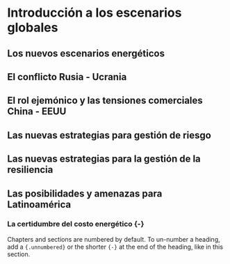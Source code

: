
# Introducción a los escenarios globales


## Los nuevos escenarios energéticos

## El conflicto Rusia - Ucrania

## El rol ejemónico y las tensiones comerciales China - EEUU



## Las nuevas estrategias para gestión de riesgo 

## Las nuevas estrategias para la gestión de la resiliencia

## Las posibilidades y amenazas para Latinoamérica


### La certidumbre del costo energético {-}

Chapters and sections are numbered by default. To un-number a heading, add a `{.unnumbered}` or the shorter `{-}` at the end of the heading, like in this section.
